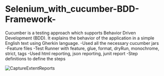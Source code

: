 # Selenium_with_cucumber-BDD-Framework-
Cucumber is a testing approach which supports Behavior Driven Development (BDD). It explains the behavior of the application in a simple English text using Gherkin language. 
-Used all the necessary cucumber jars
-Feature files
-Test Runner with feature, glue, format, dryRun, monochrome, strict, tags
-Used html reporting, json reporting, junit report
-Step definitions to define the steps

![CaptureExtentReports](https://user-images.githubusercontent.com/46919369/218548626-db088421-4448-45ba-ba33-9225896a24f7.PNG)
